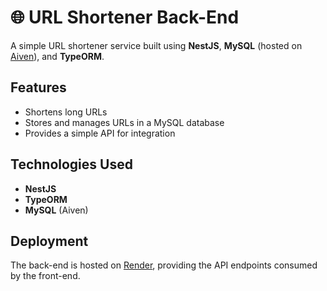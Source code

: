 # 🌐 URL Shortener Back-End

A simple URL shortener service built using **NestJS**, **MySQL** (hosted on [Aiven](https://aiven.io/)), and **TypeORM**.

## Features

- Shortens long URLs
- Stores and manages URLs in a MySQL database
- Provides a simple API for integration

## Technologies Used

- **NestJS**
- **TypeORM**
- **MySQL** (Aiven)

## Deployment

The back-end is hosted on [Render](https://render.com/), providing the API endpoints consumed by the front-end.
